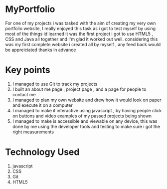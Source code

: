 # MyPortfolio

For one of my projects i was tasked with the aim of creating my very own portfolio website, I really enjoyed this task as i got to test myself by using most of the things id learned
it was the first project i got to use HTML5 , CSS and Java all together and I'm glad it worked out well. considering this was my first complete website i created all by myself , any feed back would be appreiciated 
thanks in advance 


Key points 
================
1. I managed to use Git to track my projects 
2. I built an about me page , project page , and a page for people to contact me 
3. I managed to plan my own website and drew how it would look on paper and execute it on a computer 
4. I managed to make it interactive using javascript , by having people click on buttons and video examples of my passed projects being shown 
5. I managed to make is accessible and viewable on any device, this was done by me using the developer tools and testing to make sure i got the right measurements 


Technology Used  
================

1.  javascript
2.  CSS
3.  Git
4. HTML5

